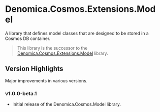 ﻿# Denomica.Cosmos.Extensions.Model

A library that defines model classes that are designed to be stored in a Cosmos DB container.

> This library is the successor to the [Denomica.Cosmos.Extensions.Model](https://www.nuget.org/packages/Denomica.Cosmos.Extensions.Model/) library.

## Version Highlights

Major improvements in various versions.

### v1.0.0-beta.1

- Initial release of the Denomica.Cosmos.Model library.